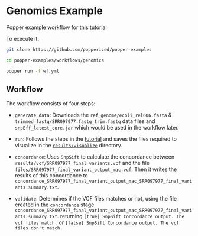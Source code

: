 # Genomics Example

Popper example workflow for [this tutorial](https://jasonjwilliamsny.github.io/wrangling-genomics/01-automating_a_workflow.html)

To execute it:

```bash
git clone https://github.com/popperized/popper-examples

cd popper-examples/workflows/genomics

popper run -f wf.yml
```

## Workflow

The workflow consists of four steps:

   * `generate data`: Downloads the `ref_genome/ecoli_rel606.fasta` & `trimmed_fastq/SRR097977.fastq_trim.fastq` data files and `snpEff_latest_core.jar` which would be used in the workflow later.

   * `run`: Follows the steps in the [tutorial](https://jasonjwilliamsny.github.io/wrangling-genomics/01-automating_a_workflow.html) and saves the files required to visualize in the [`results/visualize`](./results/visualize) directory.

   * `concordance`: Uses `SnpSift` to calculate the concordance between `results/vcf/SRR097977_final_variants.vcf` and the file `files/SRR097977_final_variant_output_mac.vcf`. Then it writes the results of this concordance to `concordance_SRR097977_final_variant_output_mac_SRR097977_final_variants.summary.txt`.

   * `validate`: Determines if the VCF files matches or not, using the file created in the `concordance` stage `concordance_SRR097977_final_variant_output_mac_SRR097977_final_variants.summary.txt`. returning `[true] SnpSift Concordance output. The vcf files match.` or `[false] SnpSift Concordance output. The vcf files don't match.`
